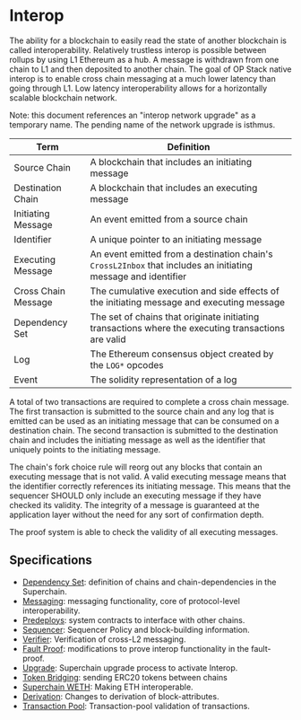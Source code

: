 <!-- DOCTOC SKIP -->

# Interop

The ability for a blockchain to easily read the state of another blockchain is called interoperability.
Relatively trustless interop is possible between rollups by using L1 Ethereum as a hub. A message is
withdrawn from one chain to L1 and then deposited to another chain. The goal of OP Stack native interop
is to enable cross chain messaging at a much lower latency than going through L1. Low latency interoperability
allows for a horizontally scalable blockchain network.

Note: this document references an "interop network upgrade" as a temporary name. The pending name of the
network upgrade is isthmus.

| Term                | Definition                                                                                          |
|---------------------|-----------------------------------------------------------------------------------------------------|
| Source Chain        | A blockchain that includes an initiating message                                                    |
| Destination Chain   | A blockchain that includes an executing message                                                     |
| Initiating Message  | An event emitted from a source chain                                                                |
| Identifier          | A unique pointer to an initiating message                                                           |
| Executing Message   | An event emitted from a destination chain's `CrossL2Inbox` that includes an initiating message and identifier |
| Cross Chain Message | The cumulative execution and side effects of the initiating message and executing message           |
| Dependency Set      | The set of chains that originate initiating transactions where the executing transactions are valid |
| Log                 | The Ethereum consensus object created by the `LOG*` opcodes                                         |
| Event               | The solidity representation of a log                                                                |

A total of two transactions are required to complete a cross chain message.
The first transaction is submitted to the source chain and any log that is emitted can be
used as an initiating message that can be consumed on a destination chain. The second
transaction is submitted to the destination chain and includes the
initiating message as well as the identifier that uniquely points to the initiating message.

The chain's fork choice rule will reorg out any blocks that contain an executing message that is not valid.
A valid executing message means that the identifier correctly references its initiating message.
This means that the sequencer SHOULD only include an executing message if they have checked its validity.
The integrity of a message is guaranteed at the application layer without the need for any sort of confirmation
depth.

The proof system is able to check the validity of all executing messages.

## Specifications

- [Dependency Set](./dependency-set.md): definition of chains and chain-dependencies in the Superchain.
- [Messaging](./messaging.md): messaging functionality, core of protocol-level interoperability.
- [Predeploys](./predeploys.md): system contracts to interface with other chains.
- [Sequencer](./sequencer.md): Sequencer Policy and block-building information.
- [Verifier](./verifier.md): Verification of cross-L2 messaging.
- [Fault Proof](./fault-proof.md): modifications to prove interop functionality in the fault-proof.
- [Upgrade](./upgrade.md): Superchain upgrade process to activate Interop.
- [Token Bridging](./token-bridging.md): sending ERC20 tokens between chains
- [Superchain WETH](./superchain-weth.md): Making ETH interoperable.
- [Derivation](./derivation.md): Changes to derivation of block-attributes.
- [Transaction Pool](./tx-pool.md): Transaction-pool validation of transactions.
